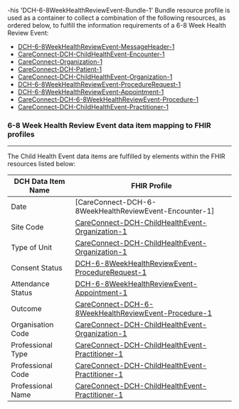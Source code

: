 -his 'DCH-6-8WeekHealthReviewEvent-Bundle-1' Bundle resource profile is used as a container to collect a combination of the following resources, as ordered below, to fulfill the information requirements of a 6-8 Week Health Review Event:

- [DCH-6-8WeekHealthReviewEvent-MessageHeader-1]
- [CareConnect-DCH-ChildHealthEvent-Encounter-1]
- [CareConnect-Organization-1]
- [CareConnect-DCH-Patient-1]
- [CareConnect-DCH-ChildHealthEvent-Organization-1]
- [DCH-6-8WeekHealthReviewEvent-ProcedureRequest-1] 
- [DCH-6-8WeekHealthReviewEvent-Appointment-1] 
- [CareConnect-DCH-6-8WeekHealthReviewEvent-Procedure-1]
- [CareConnect-DCH-ChildHealthEvent-Practitioner-1]



### 6-8 Week Health Review Event data item mapping to FHIR profiles ###
----------
The Child Health Event data items are fulfilled by elements within the FHIR resources listed below:


| DCH Data Item Name | FHIR Profile                           |
|--------------------|----------------------------------------|
| Date               | [CareConnect-DCH-6-8WeekHealthReviewEvent-Encounter-1]    |
| Site Code          | [CareConnect-DCH-ChildHealthEvent-Organization-1] |
| Type of Unit       | [CareConnect-DCH-ChildHealthEvent-Organization-1] |
| Consent Status     | [DCH-6-8WeekHealthReviewEvent-ProcedureRequest-1]         |
| Attendance Status  | [DCH-6-8WeekHealthReviewEvent-Appointment-1]              |
| Outcome            | [CareConnect-DCH-6-8WeekHealthReviewEvent-Procedure-1]          |
| Organisation Code  | [CareConnect-DCH-ChildHealthEvent-Organization-1] |
| Professional Type  | [CareConnect-DCH-ChildHealthEvent-Practitioner-1] |
| Professional Code  | [CareConnect-DCH-ChildHealthEvent-Practitioner-1] |
| Professional Name  | [CareConnect-DCH-ChildHealthEvent-Practitioner-1] |
                                                                                                   

[DCH-6-8WeekHealthReviewEvent-MessageHeader-1]:dch-6-8weekhealthreviewevent-messageheader-1.html
[CareConnect-DCH-ChildHealthEvent-Encounter-1]:careconnect-dch-childhealthevent-encounter-1.html
[CareConnect-Organization-1]:careconnect-organization-1.html
[CareConnect-DCH-Patient-1]:careconnect-dch-patient-1.html
[CareConnect-DCH-ChildHealthEvent-Organization-1]:careconnect-dch-childhealthevent-organization-1.html
[DCH-6-8WeekHealthReviewEvent-ProcedureRequest-1]:dch-6-8weekhealthreviewevent-procedurerequest-1.html 
[DCH-6-8WeekHealthReviewEvent-Appointment-1]:dch-6-8weekhealthreviewevent-appointment-1.html 
[CareConnect-DCH-6-8WeekHealthReviewEvent-Procedure-1]:careconnect-dch-6-8weekhealthreviewevent-procedure-1.html
[CareConnect-DCH-ChildHealthEvent-Practitioner-1]:careconnect-dch-childhealthevent-practitioner-1.html

